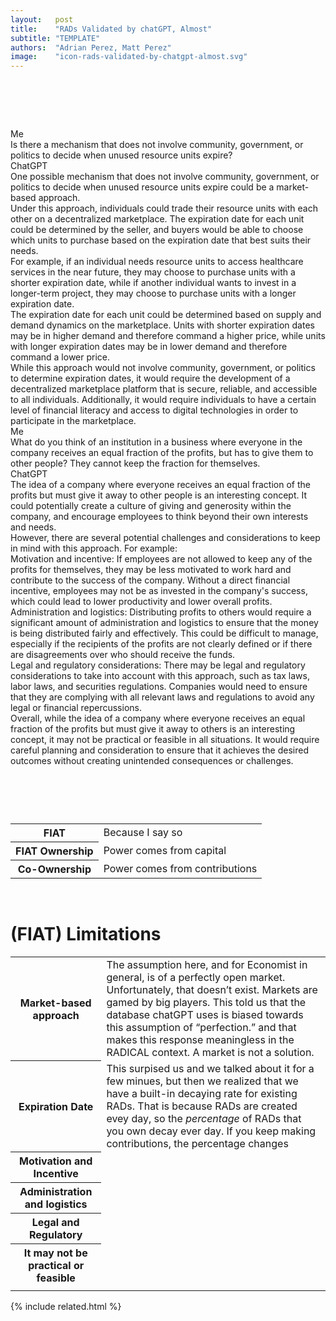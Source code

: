 ```yaml
---
layout:   post
title:    "RADs Validated by chatGPT, Almost"
subtitle: "TEMPLATE"
authors:  "Adrian Perez, Matt Perez"
image:    "icon-rads-validated-by-chatgpt-almost.svg"
---
```


<div style="display:none;">
 <p>We asked chatGPT and it got really close to describing <span class="_paradigm">RAD</span>s. But it source data wouldn&rsquo;t let it get past the <span class="_paradigm">FIAT</span> model.</p>
</div>

<h1>&nbsp;</h1>
 <div class="_speaker">Me</div><div class="_quotespan">Is there a mechanism that does not involve community, government, or politics to decide when unused resource units expire?</div>
 <div class="_speaker">ChatGPT</div><div class="_quotespan">One possible mechanism that does not involve community, government, or politics to decide when unused resource units expire could be a market-based approach.</div>
 <div class="_quotespan">Under this approach, individuals could trade their resource units with each other on a decentralized marketplace. The expiration date for each unit could be determined by the seller, and buyers would be able to choose which units to purchase based on the expiration date that best suits their needs.</div>
 <div class="_quotespan"><span class="_continue_"></span>For example, if an individual needs resource units to access healthcare services in the near future, they may choose to purchase units with a shorter expiration date, while if another individual wants to invest in a longer-term project, they may choose to purchase units with a longer expiration date.</div>
 <div class="_quotespan"><span class="_continue_"></span>The expiration date for each unit could be determined based on supply and demand dynamics on the marketplace. Units with shorter expiration dates may be in higher demand and therefore command a higher price, while units with longer expiration dates may be in lower demand and therefore command a lower price.</div>
 <div class="_quotespan"><span class="_continue_"></span>While this approach would not involve community, government, or politics to determine expiration dates, it would require the development of a decentralized marketplace platform that is secure, reliable, and accessible to all individuals. Additionally, it would require individuals to have a certain level of financial literacy and access to digital technologies in order to participate in the marketplace.</div>

 <div class="_speaker">Me</div><div class="_quotespan">What do you think of an institution in a business where everyone in the company receives an equal fraction of the profits, but has to give them to other people? They cannot keep the fraction for themselves.</div>
 <div class="_speaker">ChatGPT</div><div class="_quotespan">The idea of a company where everyone receives an equal fraction of the profits but must give it away to other people is an interesting concept. It could potentially create a culture of giving and generosity within the company, and encourage employees to think beyond their own interests and needs.</div>
 <div class="_quotespan"><span class="_continue_"></span>However, there are several potential challenges and considerations to keep in mind with this approach. For example:</div>
 <div class="_quotespan"><span class="_continue_"></span>Motivation and incentive: If employees are not allowed to keep any of the profits for themselves, they may be less motivated to work hard and contribute to the success of the company. Without a direct financial incentive, employees may not be as invested in the company's success, which could lead to lower productivity and lower overall profits.</div>
 <div class="_quotespan"><span class="_continue_"></span>Administration and logistics: Distributing profits to others would require a significant amount of administration and logistics to ensure that the money is being distributed fairly and effectively. This could be difficult to manage, especially if the recipients of the profits are not clearly defined or if there are disagreements over who should receive the funds.</div>
 <div class="_quotespan"><span class="_continue_"></span>Legal and regulatory considerations: There may be legal and regulatory considerations to take into account with this approach, such as tax laws, labor laws, and securities regulations. Companies would need to ensure that they are complying with all relevant laws and regulations to avoid any legal or financial repercussions.</div>
 <div class="_quotespan"><span class="_continue_"></span>Overall, while the idea of a company where everyone receives an equal fraction of the profits but must give it away to others is an interesting concept, it may not be practical or feasible in all situations. It would require careful planning and consideration to ensure that it achieves the desired outcomes without creating unintended consequences or challenges.</div>

<h1>&nbsp;</h1> 
 <div class="_float">
  <table class="_background" style="border:1px solis black; width:90%; ">
   <tr>
    <th>FIAT</th>
    <td><span class="_quotespan">Because I say so</span></td>
   </tr>
   <tr>
    <th>FIAT Ownership</th>
    <td>Power comes from capital</td>
   </tr>
   <tr>
    <th>Co-Ownership</th>
    <td>Power comes from contributions</td>
   </tr>
  </table>
 </div>
 <br clear="all">

<h1>(<span class="_paradigm">FIAT</span>) Limitations</h1>
 <div class="_center">
  <table class="_background">
   <tr>
    <th>Market-based approach</th>
    <td>The assumption here, and for Economist in general, is of a perfectly open market. Unfortunately, that doesn&rsquo;t exist. Markets are gamed by big players. This told us that the database chatGPT uses is biased towards this assumption of &ldquo;perfection.&rdquo; and that makes this response meaningless in the <span class="_paradigm">RADICAL</span> context. A market is not a solution.</td>
   </tr>
   <tr>
    <th>Expiration Date</th>
    <td>This surpised us and we talked about it for a few minues, but then we realized that we have a built-in decaying rate for existing <span class="_paradigm">RAD</span>s. That is because <span class="_paradigm">RAD</span>s are created evey day, so the <em>percentage</em> of <span class="_paradigm">RAD</span>s that you own decay ever day. If you keep making contributions, the percentage changes </td>
   </tr>
   <tr>
    <th>Motivation and Incentive</th>
    <td></td>
   </tr>
   <tr>
    <th>Administration and logistics</th>
    <td></td>
   </tr>
   <tr>
    <th>Legal and Regulatory</th>
    <td></td>
   </tr>
   <tr>
    <th>It may not be practical or feasible</th>
    <td></td>
   </tr>
   <tr>
    <td class="_spacer_"></td>
   </tr>
  </table>
 </div>

{% include related.html %}